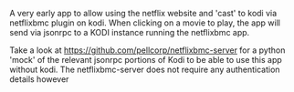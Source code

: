 A very early app to allow using the netflix website and 'cast' to kodi via netflixbmc plugin on kodi.  When clicking on a movie to play, the app will
 send via jsonrpc to a KODI instance running the netflixbmc app.

Take a look at https://github.com/pellcorp/netflixbmc-server for a python 'mock' of the relevant jsonrpc portions of Kodi to be able to use this
app without kodi.  The netflixbmc-server does not require any authentication details however
